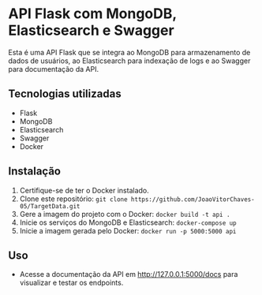 # API Flask com MongoDB, Elasticsearch e Swagger

Esta é uma API Flask que se integra ao MongoDB para armazenamento de dados de usuários, ao Elasticsearch para indexação de logs e ao Swagger para documentação da API.

## Tecnologias utilizadas

* Flask
* MongoDB
* Elasticsearch
* Swagger
* Docker

## Instalação

1. Certifique-se de ter o Docker instalado.
2. Clone este repositório: `git clone https://github.com/JoaoVitorChaves-05/TargetData.git`
3. Gere a imagem do projeto com o Docker: `docker build -t api .`
4. Inicie os serviços do MongoDB e Elasticsearch: `docker-compose up`
5. Inicie a imagem gerada pelo Docker: `docker run -p 5000:5000 api`

## Uso

* Acesse a documentação da API em http://127.0.0.1:5000/docs para visualizar e testar os endpoints.